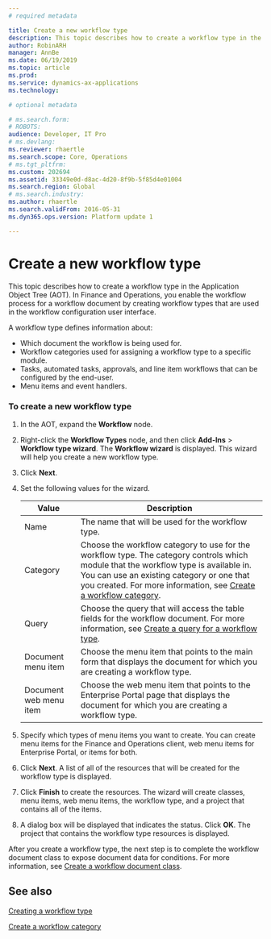 ```yaml
---
# required metadata

title: Create a new workflow type
description: This topic describes how to create a workflow type in the Application Object Tree (AOT) in Dynamics 365 for Finance and Operations.
author: RobinARH
manager: AnnBe
ms.date: 06/19/2019
ms.topic: article
ms.prod: 
ms.service: dynamics-ax-applications
ms.technology: 

# optional metadata

# ms.search.form: 
# ROBOTS: 
audience: Developer, IT Pro
# ms.devlang: 
ms.reviewer: rhaertle
ms.search.scope: Core, Operations
# ms.tgt_pltfrm: 
ms.custom: 202694
ms.assetid: 33349e0d-d8ac-4d20-8f9b-5f85d4e01004
ms.search.region: Global
# ms.search.industry: 
ms.author: rhaertle
ms.search.validFrom: 2016-05-31
ms.dyn365.ops.version: Platform update 1

---
```


# Create a new workflow type 

This topic describes how to create a workflow type in the Application Object Tree (AOT). In Finance and Operations, you enable the workflow process for a workflow document by creating workflow types that are used in the workflow configuration user interface.

A workflow type defines information about:

  - Which document the workflow is being used for.
  - Workflow categories used for assigning a workflow type to a specific module.
  - Tasks, automated tasks, approvals, and line item workflows that can be configured by the end-user.
  - Menu items and event handlers.

### To create a new workflow type

1.  In the AOT, expand the **Workflow** node.
2.  Right-click the **Workflow Types** node, and then click **Add-Ins** \> **Workflow type wizard**. The **Workflow wizard** is displayed. This wizard will help you create a new workflow type.
3.  Click **Next**.
4.  Set the following values for the wizard.
    
    Value | Description
    |---|---|
    | Name | The name that will be used for the workflow type. |
    | Category | Choose the workflow category to use for the workflow type. The category controls which module that the workflow type is available in. You can use an existing category or one that you created. For more information, see [Create a workflow category](workflow-type-category.md). |
    | Query | Choose the query that will access the table fields for the workflow document. For more information, see [Create a query for a workflow type](workflow-type-query.md). |
    | Document menu item | Choose the menu item that points to the main form that displays the document for which you are creating a workflow type. |
    | Document web menu item | Choose the web menu item that points to the Enterprise Portal page that displays the document for which you are creating a workflow type. |

5.  Specify which types of menu items you want to create. You can create menu items for the Finance and Operations client, web menu items for Enterprise Portal, or items for both.
6.  Click **Next**. A list of all of the resources that will be created for the workflow type is displayed.
7.  Click **Finish** to create the resources. The wizard will create classes, menu items, web menu items, the workflow type, and a project that contains all of the items.
8.  A dialog box will be displayed that indicates the status. Click **OK**. The project that contains the workflow type resources is displayed.

After you create a workflow type, the next step is to complete the workflow document class to expose document data for conditions. For more information, see [Create a workflow document class](workflow-type-document-create.md).

## See also

[Creating a workflow type](workflow-type-create.md)

[Create a workflow category](workflow-type-category.md)

